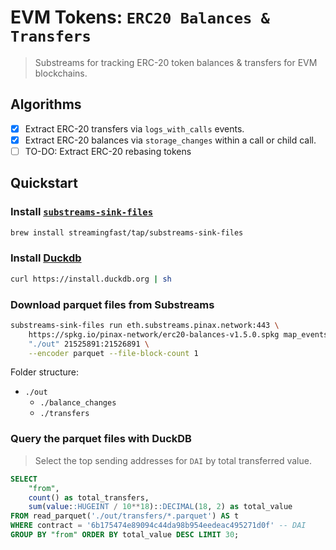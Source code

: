 # EVM Tokens: `ERC20 Balances & Transfers`

> Substreams for tracking ERC-20 token balances & transfers for EVM blockchains.

## Algorithms

- [x] Extract ERC-20 transfers via `logs_with_calls` events.
- [x] Extract ERC-20 balances via `storage_changes` within a call or child call.
- [ ] TO-DO: Extract ERC-20 rebasing tokens

## Quickstart

### Install [`substreams-sink-files`](https://github.com/streamingfast/substreams-sink-files)

```bash
brew install streamingfast/tap/substreams-sink-files
```

### Install [Duckdb](https://duckdb.org/#quickinstall)

```bash
curl https://install.duckdb.org | sh
```

### Download parquet files from Substreams
```bash
substreams-sink-files run eth.substreams.pinax.network:443 \
    https://spkg.io/pinax-network/erc20-balances-v1.5.0.spkg map_events \
    "./out" 21525891:21526891 \
    --encoder parquet --file-block-count 1
```

Folder structure:

- `./out`
  - `./balance_changes`
  - `./transfers`

### Query the parquet files with DuckDB

> Select the top sending addresses for `DAI` by total transferred value.

```sql
SELECT
    "from",
    count() as total_transfers,
    sum(value::HUGEINT / 10**18)::DECIMAL(18, 2) as total_value
FROM read_parquet('./out/transfers/*.parquet') AS t
WHERE contract = '6b175474e89094c44da98b954eedeac495271d0f' -- DAI
GROUP BY "from" ORDER BY total_value DESC LIMIT 30;
```
